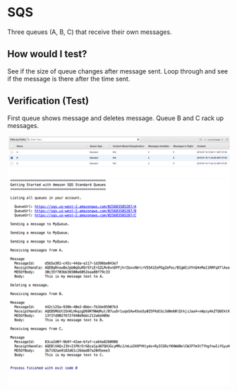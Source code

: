 # SQS

Three queues (A, B, C) that receive their own messages.

## How would I test?
See if the size of queue changes after message sent. Loop through and see if the message is there after the time sent.

## Verification (Test)
First queue shows message and deletes message.
Queue B and C rack up messages.

![](./images/sns.png)
![](./images/intellij.png)
